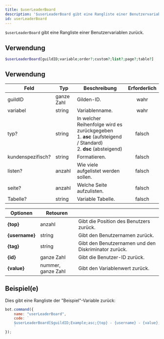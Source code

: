 ```yaml
---
title: $userLeaderBoard
description: '$userLeaderBoard gibt eine Rangliste einer Benutzervariablen zurück.'
id: userLeaderBoard
---
```


`$userLeaderBoard` gibt eine Rangliste einer Benutzervariablen zurück.

## Verwendung

```php
$userLeaderBoard[guildID;variable;order?;custom?;list?;page?;table?]
```

## Verwendung

| Feld              | Typ        | Beschreibung                                                                                                                       | Erforderlich |
| ----------------- | ---------- | ---------------------------------------------------------------------------------------------------------------------------------- |:------------:|
| guildID           | ganze Zahl | Gilden-ID.                                                                                                                         |     wahr     |
| variabel          | string     | Variablenname.                                                                                                                     |     wahr     |
| typ?              | string     | In welcher Reihenfolge wird es zurückgegeben <br /> 1. **asc** (aufsteigend / Standard) <br /> 2. **dsc** (absteigend) |    falsch    |
| kundenspezifisch? | string     | Formatieren.                                                                                                                       |    falsch    |
| listen?           | anzahl     | Wie viele aufgelistet werden sollen.                                                                                               |    falsch    |
| seite?            | anzahl     | Welche Seite aufzulisten.                                                                                                          |    falsch    |
| Tabelle?          | string     | Variable Tabelle.                                                                                                                  |    falsch    |

| Optionen       | Retouren           |                                                      |
| -------------- | ------------------ | ---------------------------------------------------- |
| **{top}**      | anzahl             | Gibt die Position des Benutzers zurück.              |
| **{username}** | string             | Gibt den Benutzernamen zurück.                       |
| **{tag}**      | string             | Gibt den Benutzernamen und den Diskriminator zurück. |
| **{id}**       | ganze Zahl         | Gibt die Benutzer-ID zurück.                         |
| **{value}**    | nummer, ganze Zahl | Gibt den Variablenwert zurück.                       |

## Beispiel(e)

Dies gibt eine Rangliste der "Beispiel"-Variable zurück:

```javascript
bot.command({
    name: "userLeaderBoard",
    code: `
    $userLeaderBoard[$guildID;Example;asc;{top} - {username} - {value};10;1;main]
    `
});
```
